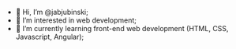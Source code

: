 - 👋 Hi, I’m @jabjubinski;
- 👀 I’m interested in web development;
- 🌱 I’m currently learning front-end web development (HTML, CSS, Javascript, Angular);
